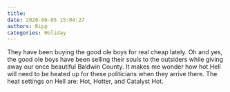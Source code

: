 ```yaml
---
title: 
date: 2020-06-05 15:04:27
authors: Ripp
categories: Holiday
---
```


 They have been buying the good ole boys for real cheap lately.  Oh and yes, the good ole boys have been selling their souls to the outsiders while giving away our once beautiful Baldwin County.
It makes me wonder how hot Hell will need to be heated up for these politicians when they arrive there.  The heat settings on Hell are: Hot, Hotter, and Catalyst Hot.